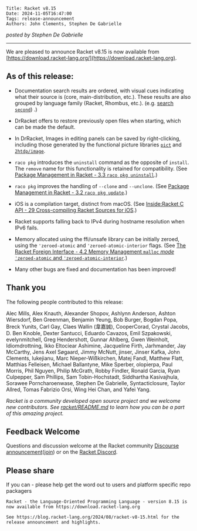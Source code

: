     Title: Racket v8.15
    Date: 2024-11-05T16:47:00
    Tags: release-announcement
    Authors: John Clements, Stephen De Gabrielle


*posted by Stephen De Gabrielle*

----------------------------------------------------------------------

We are pleased to announce Racket v8.15 is now available from [https://download.racket-lang.org/](https://download.racket-lang.org).

## As of this release:

- Documentation search results are ordered, with visual cues
  indicating what their source is (core, main-distribution, etc.).
  These results are also grouped by language family (Racket, Rhombus,
  etc.). (e.g. [search `second`](https://docs.racket-lang.org/search/index.html?q=second))
  .)

- DrRacket offers to restore previously open files when starting,
  which can be made the default.

- In DrRacket, Images in editing panels can be saved by right-clicking, including those generated by the functional picture libraries [`pict`](https://docs.racket-lang.org/pict/index.html) and [`2htdp/image`](https://docs.racket-lang.org/teachpack/2htdpimage.html).

- `raco pkg` introduces the `uninstall` command as the opposite of `install`. The `remove` name for this functionality is retained for compatibility. (See [Package Management in Racket - 3.3 `raco pkg uninstall`](https://docs.racket-lang.org/pkg/cmdline.html#%28part._raco-pkg-uninstall%29).)

- `raco pkg` improves the handling of `--clone` and `--unclone`. (See [Package Management in Racket - 3.2 `raco pkg update`](https://docs.racket-lang.org/pkg/cmdline.html#%28part._raco-pkg-update%29).)

- iOS is a compilation target, distinct from macOS. (See [Inside:Racket C API - 29 Cross-compiling Racket Sources for iOS](https://docs.racket-lang.org/inside/ios-cross-compilation.html).)

- Racket supports falling back to IPv4 during hostname resolution when IPv6 fails.

- Memory allocated using the ffi/unsafe library can be initially zeroed, using the `'zeroed-atomic` and `'zeroed-atomic-interior` flags. (See [The Racket Foreign Interface - 4.2 Memory Management `malloc` *mode* `'zeroed-atomic` and `'zeroed-atomic-interior`](https://docs.racket-lang.org/foreign/foreign_pointer-funcs.html#%28idx._%28gentag._11._%28lib._scribblings%2Fforeign%2Fforeign..scrbl%29%29%29).)

- Many other bugs are fixed and documentation has been improved!

## Thank you

The following people contributed to this release:

Alec Mills, Alex Knauth, Alexander Shopov, Ashlynn Anderson, Ashton
Wiersdorf, Ben Greenman, Benjamin Yeung, Bob Burger, Bogdan Popa,
Breck Yunits, Carl Gay, Claes Wallin (韋嘉誠), CooperCorad, Crystal
Jacobs, D. Ben Knoble, Dexter Santucci, Eduardo Cavazos, Emil
Szpakowski, evelynmitchell, Greg Hendershott, Gunnar Ahlberg, Gwen
Weinholt, Idiomdrottning, Ikko Eltociear Ashimine, Jacqueline Firth,
Jarhmander, Jay McCarthy, Jens Axel Søgaard, Jimmy McNutt, jinser,
Jinser Kafka, John Clements, lukejianu, Marc Nieper-Wißkirchen,
Matej Fandl, Matthew Flatt, Matthias Felleisen, Michael Ballantyne,
Mike Sperber, olopierpa, Paul Morris, Phil Nguyen, Philip McGrath,
Robby Findler, Ronald Garcia, Ryan Culpepper, Sam Phillips, Sam
Tobin-Hochstadt, Siddhartha Kasivajhula, Sorawee Porncharoenwase,
Stephen De Gabrielle, Syntacticlosure, Taylor Allred, Tomas Fabrizio
Orsi, Wing Hei Chan, and Yafei Yang.

_Racket is a community developed open source project and we welcome new
contributors. See 
[racket/README.md](https://github.com/racket/racket/blob/master/README.md#contributing)
to learn how you can be a part of this amazing project._

## Feedback Welcome

Questions and discussion welcome at the Racket community
[Discourse announcement](https://racket.discourse.group/t/racket-v8-15-is-now-available/3229)([join](https://racket.discourse.group/invites/VxkBcXY7yL)) 
or on the [Racket Discord](https://discord.gg/6Zq8sH5).

## Please share

If you can  - please help get the word out to users and platform specific repo packagers

```
Racket - the Language-Oriented Programming Language - version 8.15 is now available from https://download.racket-lang.org

See https://blog.racket-lang.org/2024/08/racket-v8-15.html for the release announcement and highlights.
```
